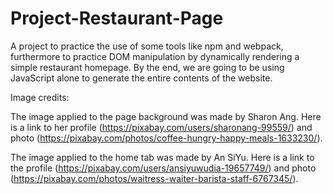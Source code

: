 # Project-Restaurant-Page
A project to practice the use of some tools like npm and webpack, furthermore to practice DOM manipulation by dynamically rendering a simple restaurant homepage. By the end, we are going to be using JavaScript alone to generate the entire contents of the website.

Image credits:

The image applied to the page background was made by Sharon Ang. Here is a link to her profile (https://pixabay.com/users/sharonang-99559/) and photo (https://pixabay.com/photos/coffee-hungry-happy-meals-1633230/).

The image applied to the home tab was made by An SiYu.
Here is a link to the profile (https://pixabay.com/users/ansiyuwudia-19657749/) and photo (https://pixabay.com/photos/waitress-waiter-barista-staff-6767345/).
